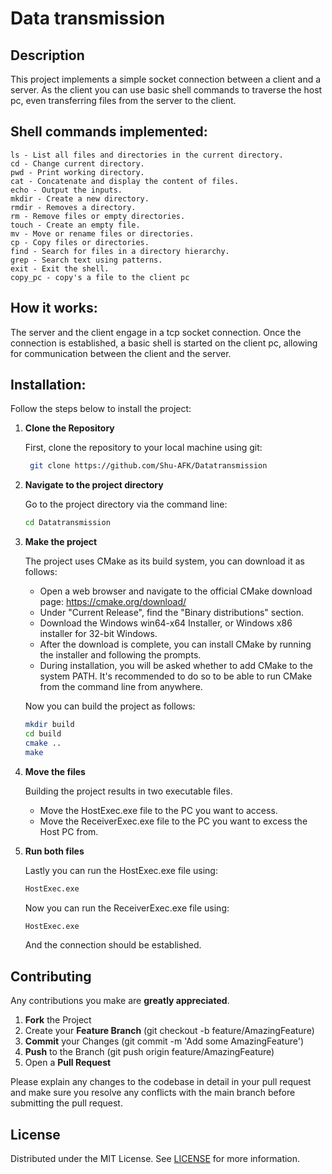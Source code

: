 # Data transmission

## Description
This project implements a simple socket connection between a client and a server. As the client you can 
use basic shell commands to traverse the host pc, even transferring files from the server to the client.

## Shell commands implemented:
    ls - List all files and directories in the current directory. 
    cd - Change current directory. 
    pwd - Print working directory. 
    cat - Concatenate and display the content of files.
    echo - Output the inputs.
    mkdir - Create a new directory. 
    rmdir - Removes a directory. 
    rm - Remove files or empty directories. 
    touch - Create an empty file. 
    mv - Move or rename files or directories.
    cp - Copy files or directories.
    find - Search for files in a directory hierarchy.
    grep - Search text using patterns.
    exit - Exit the shell. 
    copy_pc - copy's a file to the client pc

## How it works:
The server and the client engage in a tcp socket connection. Once the connection is established, a basic shell is 
started on the client pc, allowing for communication between the client and the server. 

## Installation: 

Follow the steps below to install the project:

1. **Clone the Repository**

    First, clone the repository to your local machine using git:
   ```bash
    git clone https://github.com/Shu-AFK/Datatransmission
   ```

2. **Navigate to the project directory**

   Go to the project directory via the command line:

    ```bash
    cd Datatransmission
    ```
   
3. **Make the project**

   The project uses CMake as its build system, you can download it as follows:
   - Open a web browser and navigate to the official CMake download page: https://cmake.org/download/
   - Under "Current Release", find the "Binary distributions" section.
   - Download the Windows win64-x64 Installer, or Windows x86 installer for 32-bit Windows.
   - After the download is complete, you can install CMake by running the installer and following the prompts.
   - During installation, you will be asked whether to add CMake to the system PATH. It's recommended to do so to be able to run CMake from the command line from anywhere.

   Now you can build the project as follows:

    ```bash
    mkdir build
    cd build
    cmake ..
    make
    ```
   
4. **Move the files**

    Building the project results in two executable files.
     - Move the HostExec.exe file to the PC you want to access.
     - Move the ReceiverExec.exe file to the PC you want to excess the Host PC from.

5. **Run both files**

    Lastly you can run the HostExec.exe file using:

    ```bash
    HostExec.exe
   ```
   
    Now you can run the ReceiverExec.exe file using:
    
    ```bash
    HostExec.exe
   ```
   
    And the connection should be established.

## Contributing
Any contributions you make are **greatly appreciated**.

1. **Fork** the Project
2. Create your **Feature Branch** (git checkout -b feature/AmazingFeature)
3. **Commit** your Changes (git commit -m 'Add some AmazingFeature')
4. **Push** to the Branch (git push origin feature/AmazingFeature)
5. Open a **Pull Request**

Please explain any changes to the codebase in detail in your pull request and make sure
you resolve any conflicts with the main branch before submitting the pull request.


## License
Distributed under the MIT License. See [LICENSE](LICENSE.txt) for more information.
